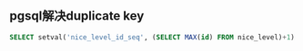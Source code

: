 ## pgsql解决duplicate key

```sql
SELECT setval('nice_level_id_seq', (SELECT MAX(id) FROM nice_level)+1)
```